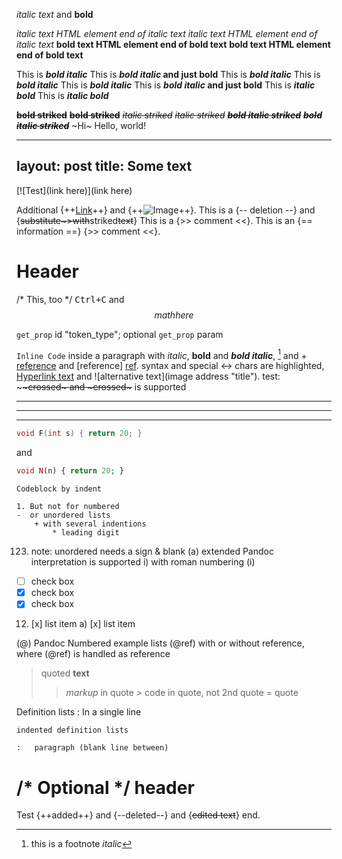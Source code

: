 *italic text* and **bold**

*italic text <span>HTML element</span> end of italic text*
_italic text <SPAN>HTML element</SPAN> end of italic text_
**bold text <span>HTML element</span> end of bold text**
__bold text <span>HTML element</span> end of bold text__

This is ***bold italic***
This is ***bold italic* and just bold**
This is **_bold italic_**
This is __*bold italic*__
This is ___bold italic___
This is ___bold italic_ and just bold__
This is _**italic bold**_
This is *__italic bold__*

__~~bold striked~~__
**~~bold striked~~**
_~~italic striked~~_
*~~italic striked~~*
___~~bold italic striked~~___
***~~bold italic striked~~***
~Hi~ Hello, world!

---
layout: post
title: Some text
---
[![Test](link here)](link here)

Additional {++[Link](https://foo.bar)++} and {++![Image](images/image.png)++}.
This is a {-- deletion --} and {~~substitute~>with~~striked~~text~~}
This is a {>> comment <<}.
This is an {== information ==} {>> comment <<}.

# Header
<!-- This is a comment -->
/* This, too */ <kbd>Ctrl+C</kbd> and <tagbegin test="test">
$$ math here $$

`get_prop` id "token_type"; optional `get_prop` param

`Inline Code` inside a paragraph with *italic*, 
**bold** and ***bold italic***, [^footnote] and + 
[reference][ref] and [reference] [ref]. <HTML> syntax and special &harr; 
chars are highlighted, [Hyperlink text](url "title") 
and ![alternative text](image address "title"). 
test: ~~~~crossed~ and ~crossed~~~ is supported 
- - -
*  *  *
_  _  _  _

```c
void F(int s) { return 20; }
```
and

   ~~~php
void N(n) { return 20; }
   ~~~

    Codeblock by indent

	1. But not for numbered
	-  or unordered lists
    	+ with several indentions
        	* leading digit 
123. note: unordered needs a sign & blank
	(a) extended Pandoc interpretation is supported
    	i) with roman numbering (i)    
- [ ] check box
- [x] check box
- [X] check box
12. [x] list item
a) [x] list item

(@) Pandoc Numbered example lists
(@ref) with or without reference, where (@ref) is
handled as reference

> quoted **text**
> > *markup* in quote
>        > code in quote, not 2nd quote
  >= quote

Definition lists
:   In a single line

    indented definition lists

	:   paragraph (blank line between)

[ref]: url "title"
[^footnote]: this is a footnote *italic* 

/* Optional */
header
=

Test {++added++} and {--deleted--} and {~~edited text~~} end.    
